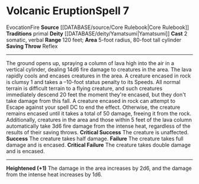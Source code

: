 ﻿---
actions: '[two-actions]'
area: 5-foot radius, 80-foot tall cylinder
bloodline: null
component:
- Somatic
- Verbal
cost: null
deity:
- '[[DATABASE/deity/Yamatsumi|Yamatsumi]]'
domain: null
duration: null
element: Fire
heighten: '+1'
heighten_level: 7, 8, 9, 10
id: '360'
lesson: null
level: '7'
mystery: null
name: Volcanic Eruption
patron_theme: null
range: 120 feet
rarity: Common
requirement: null
rus_type_level: null
saving_throw: Reflex
school: Evocation
source: '[[DATABASE/source/Core Rulebook|Core Rulebook]]'
target: null
tradition:
- Primal
trait:
- '[[DATABASE/trait/Evocation|Evocation]]'
- '[[DATABASE/trait/Fire|Fire]]'
trigger: null
type: Spell

---
# Volcanic Eruption<span class="item-type">Spell 7</span>

<span class="item-trait">Evocation</span><span class="item-trait">Fire</span>
**Source** [[DATABASE/source/Core Rulebook|Core Rulebook]] 
**Traditions** primal
**Deity** [[DATABASE/deity/Yamatsumi|Yamatsumi]]
**Cast** <span class="action-icon">2</span> somatic, verbal
**Range** 120 feet; **Area** 5-foot radius, 80-foot tall cylinder
**Saving Throw** Reflex

---
The ground opens up, spraying a column of lava high into the air in a vertical cylinder, dealing 14d6 fire damage to creatures in the area. The lava rapidly cools and encases creatures in the area. A creature encased in rock is clumsy 1 and takes a –10-foot status penalty to its Speeds. All normal terrain is difficult terrain to a flying creature, and such creatures immediately descend 20 feet the moment they're encased, but they don't take damage from this fall. A creature encased in rock can attempt to Escape against your spell DC to end the effect. Otherwise, the creature remains encased until it takes a total of 50 damage, freeing it from the rock.
 Additionally, creatures in the area and those within 5 feet of the lava column automatically take 3d6 fire damage from the intense heat, regardless of the results of their saving throws.
**Critical Success** The creature is unaffected.
**Success** The creature takes half damage.
**Failure** The creature takes full damage and is encased.
**Critical Failure** The creature takes double damage and is encased.

---
**Heightened (+1)** The damage in the area increases by 2d6, and the damage from the intense heat increases by 1d6.